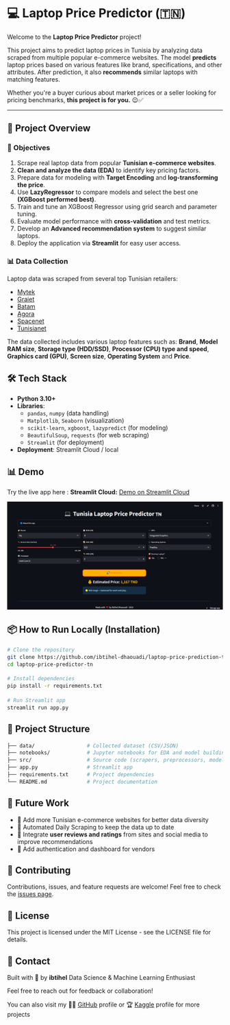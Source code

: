 # 💻 Laptop Price Predictor (🇹🇳)

Welcome to the **Laptop Price Predictor** project! 

This project aims to predict laptop prices in Tunisia by analyzing data scraped from multiple popular e-commerce websites. The model **predicts** laptop prices based on various features like brand, specifications, and other attributes. After prediction, it also **recommends** similar laptops with matching features.

Whether you're a buyer curious about market prices or a seller looking for pricing benchmarks, **this project is for you.** 😉✅

---

## 🚀 Project Overview

### 🎯 Objectives

1.  Scrape real laptop data from popular **Tunisian e-commerce websites**.
2.  **Clean and analyze the data (EDA)** to identify key pricing factors.
3.  Prepare data for modeling with **Target Encoding** and **log-transforming the price**.
4.  Use **LazyRegressor** to compare models and select the best one **(XGBoost performed best)**.
5.  Train and tune an XGBoost Regressor using grid search and parameter tuning.
6.  Evaluate model performance with **cross-validation** and test metrics.
7.  Develop an **Advanced recommendation system** to suggest similar laptops.
8.  Deploy the application via **Streamlit** for easy user access.

### 📊 Data Collection

Laptop data was scraped from several top Tunisian retailers:
- [Mytek](https://www.mytek.tn)
- [Graiet](https://www.graiet.tn)
- [Batam](https://www.batam.com.tn)
- [Agora](https://agora.tn/fr/)
- [Spacenet](https://www.spacenet.tn)
- [Tunisianet](https://www.tunisianet.com.tn/)

The data collected includes various laptop features such as: **Brand**, **Model RAM size**, **Storage type (HDD/SSD)**, **Processor (CPU) type and speed**, **Graphics card (GPU)**, **Screen size**, **Operating System** and **Price**.

## 🛠️ Tech Stack

- **Python 3.10+**
- **Libraries**:
  - `pandas`, `numpy` (data handling)
  - `Matplotlib`, `Seaborn` (visualization)
  - `scikit-learn`, `xgboost`, `lazypredict` (for modeling)
  - `BeautifulSoup`, `requests` (for web scraping)
  - `Streamlit` (for deployment)
- **Deployment**: Streamlit Cloud / local


## 📊 Demo

Try the live app here : **Streamlit Cloud:** [Demo on Streamlit Cloud](https://laptop-price-prediction-tn.streamlit.app/)

[![App Screenshot](https://github.com/ibtihel-dhaouadi/laptop-price-prediction-tn/blob/main/app%20capture.png)](https://laptop-price-prediction-tn.streamlit.app/) 
## 📦 How to Run Locally (Installation)

```bash
# Clone the repository
git clone https://github.com/ibtihel-dhaouadi/laptop-price-prediction-tn.git
cd laptop-price-predictor-tn

# Install dependencies
pip install -r requirements.txt

# Run Streamlit app
streamlit run app.py

```



## 📂 Project Structure
```bash
├── data/                 # Collected dataset (CSV/JSON)
├── notebooks/            # Jupyter notebooks for EDA and model building
├── src/                  # Source code (scrapers, preprocessors, models)
├── app.py                # Streamlit app
├── requirements.txt      # Project dependencies
└── README.md             # Project documentation
```



## 📌 Future Work
- 🛒 Add more Tunisian e-commerce websites for better data diversity
- 🔁 Automated Daily Scraping to keep the data up to date
- 🧠 Integrate **user reviews and ratings** from sites and social media to improve recommendations
- 🔐 Add authentication and dashboard for vendors



## 🤝 Contributing
Contributions, issues, and feature requests are welcome!
Feel free to check the [issues page](https://github.com/ibtihel-dhaouadi/laptop-price-prediction-tn/issues).



## 📜 License
This project is licensed under the MIT License - see the LICENSE file for details.


## 📧 Contact
Built with 💙 by **ibtihel** Data Science & Machine Learning Enthusiast

Feel free to reach out for feedback or collaboration!


You can also visit my 🧑‍💻 [GitHub](https://github.com/ibtihel-dhaouadi) profile or 🏆 [Kaggle](https://www.kaggle.com/dhaouadiibtihel98) profile for more projects

